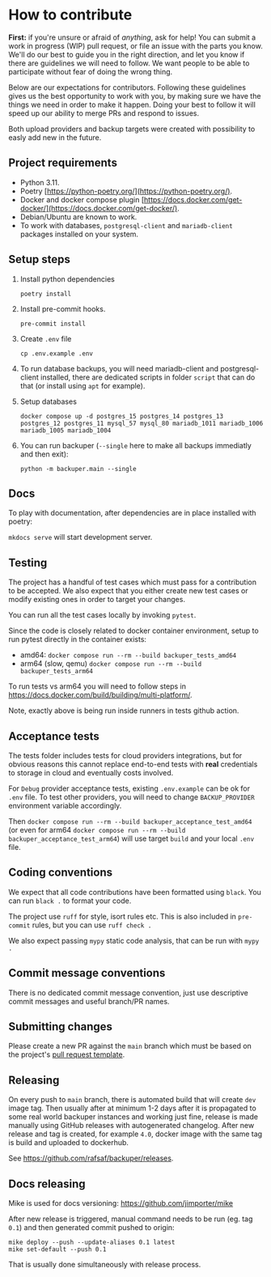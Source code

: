 # How to contribute

**First:** if you're unsure or afraid of _anything_, ask for help! You can
submit a work in progress (WIP) pull request, or file an issue with the parts
you know. We'll do our best to guide you in the right direction, and let you
know if there are guidelines we will need to follow. We want people to be able
to participate without fear of doing the wrong thing.

Below are our expectations for contributors. Following these guidelines gives us
the best opportunity to work with you, by making sure we have the things we need
in order to make it happen. Doing your best to follow it will speed up our
ability to merge PRs and respond to issues.

Both upload providers and backup targets were created with possibility to easly add new in the future.

## Project requirements

- Python 3.11.
- Poetry [https://python-poetry.org/](https://python-poetry.org/).
- Docker and docker compose plugin [https://docs.docker.com/get-docker/](https://docs.docker.com/get-docker/).
- Debian/Ubuntu are known to work.
- To work with databases, `postgresql-client` and `mariadb-client` packages installed on your system.

## Setup steps

1. Install python dependencies

    `poetry install`

2. Install pre-commit hooks.

    `pre-commit install`

3. Create `.env` file

    `cp .env.example .env`

4. To run database backups, you will need mariadb-client and postgresql-client installed, there are dedicated scripts in folder `script` that can do that (or install using `apt` for example).

5. Setup databases

    `docker compose up -d postgres_15 postgres_14 postgres_13 postgres_12 postgres_11 mysql_57 mysql_80 mariadb_1011 mariadb_1006 mariadb_1005 mariadb_1004`

6. You can run backuper (`--single` here to make all backups immediatly and then exit):

    `python -m backuper.main --single`

## Docs 

To play with documentation, after dependencies are in place installed with poetry:

`mkdocs serve` will start development server.


## Testing

The project has a handful of test cases which must pass for a contribution to be
accepted. We also expect that you either create new test cases or modify
existing ones in order to target your changes.

You can run all the test cases locally by invoking `pytest`.

Since the code is closely related to docker container environment, setup to run pytest 
directly in the container exists:

- amd64: `docker compose run --rm --build backuper_tests_amd64`
- arm64 (slow, qemu) `docker compose run --rm --build backuper_tests_arm64`

To run tests vs arm64 you will need to follow steps in https://docs.docker.com/build/building/multi-platform/.

Note, exactly above is being run inside runners in tests github action.

## Acceptance tests

The tests folder includes tests for cloud providers integrations, but for obvious reasons this cannot replace end-to-end tests with **real** credentials to storage in cloud and eventually costs involved.

For `Debug` provider acceptance tests, existing `.env.example` can be ok for `.env` file. To test other providers, you will need to change `BACKUP_PROVIDER` environment variable accordingly.

Then `docker compose run --rm --build backuper_acceptance_test_amd64` (or even for arm64 `docker compose run --rm --build backuper_acceptance_test_arm64`) will use target `build` and your local `.env` file.


## Coding conventions

We expect that all code contributions have been formatted using `black`. You can
run `black .` to format your code.

The project use `ruff` for style, isort rules etc. This is also included in `pre-commit` rules, but you can use `ruff check .`

We also expect passing `mypy` static code analysis, that can be run with `mypy .`

## Commit message conventions

There is no dedicated commit message convention, just use descriptive commit messages and useful branch/PR names.

## Submitting changes

Please create a new PR against the `main` branch which must be based on the
project's [pull request template](.github/PULL_REQUEST_TEMPLATE.md).

## Releasing

On every push to `main` branch, there is automated build that will create `dev` image tag. Then usually after at minimum 1-2 days after it is propagated to some real world backuper instances and working just fine, release is made manually using GitHub releases with autogenerated changelog. After new release and tag is created, for example `4.0`, docker image with the same tag is build and uploaded to dockerhub.

See https://github.com/rafsaf/backuper/releases.

## Docs releasing

Mike is used for docs versioning: https://github.com/jimporter/mike

After new release is triggered, manual command needs to be run (eg. tag `0.1`) and then generated commit pushed to origin:

```
mike deploy --push --update-aliases 0.1 latest
mike set-default --push 0.1
```

That is usually done simultaneously with release process.
